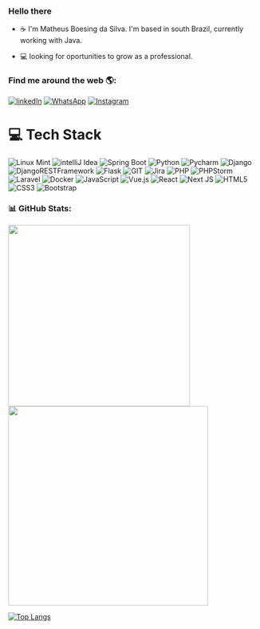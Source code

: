 ### Hello there</h2>
-  ☕ I'm Matheus Boesing da Silva. I'm based in south Brazil, currently working with Java.
<!-- - 🥷 Aspiring to be a pentester. -->
- 💻 looking for oportunities to grow as a professional.

### Find me around the web 🌎:
<a href="https://www.linkedin.com/in/matheus-boesing-da-silva-285031163/">![linkedIn](https://img.shields.io/badge/LinkedIn-0077B5?style=for-the-badge&logo=linkedin&logoColor=white)</a>
<a href="https://wa.me/5548991550686">![WhatsApp](https://img.shields.io/badge/WhatsApp-25D366?style=for-the-badge&logo=WhatsApp&logoColor=white)</a>
<a href="https://www.instagram.com/bsg_matheus/">![Instagram](https://img.shields.io/badge/Instagram-E4405F?style=for-the-badge&logo=instagram&logoColor=white)</a>

# 💻 Tech Stack
![Linux Mint](https://img.shields.io/badge/Linux_Mint-87CF3E?style=for-the-badge&logo=linux-mint&logoColor=white)
![intelliJ Idea](https://img.shields.io/badge/IntelliJ_IDEA-000000.svg?style=for-the-badge&logo=intellij-idea&logoColor=white)
![Spring Boot](https://img.shields.io/badge/Spring_Boot-F2F4F9?style=for-the-badge&logo=spring-boot)
![Python](https://img.shields.io/badge/Python-FFD43B?style=for-the-badge&logo=python&logoColor=blue)
![Pycharm](https://img.shields.io/badge/PyCharm-000000.svg?&style=for-the-badge&logo=PyCharm&logoColor=white)
![Django](https://img.shields.io/badge/Django-092E20?style=for-the-badge&logo=django&logoColor=green)
![DjangoRESTFramework](https://img.shields.io/badge/django%20rest-ff1709?style=for-the-badge&logo=django&logoColor=white)
![Flask](https://img.shields.io/badge/Flask-000000?style=for-the-badge&logo=flask&logoColor=white)
![GIT](https://img.shields.io/badge/GIT-E44C30?style=for-the-badge&logo=git&logoColor=white)
![Jira](https://img.shields.io/badge/Jira-0052CC?style=for-the-badge&logo=Jira&logoColor=white)
![PHP](https://img.shields.io/badge/PHP-777BB4?style=for-the-badge&logo=php&logoColor=white)
![PHPStorm](http://img.shields.io/badge/-PHPStorm-181717?style=for-the-badge&logo=phpstorm&logoColor=white)
![Laravel](https://img.shields.io/badge/Laravel-label?style=for-the-badge&logo=laravel&logoColor=white&color=%23FF2D20)
![Docker](https://img.shields.io/badge/docker-%23007ACC.svg?style=for-the-badge&logo=docker&logoColor=white&color=%232496ED)
![JavaScript](https://img.shields.io/badge/javascript-%23323330.svg?style=for-the-badge&logo=javascript&logoColor=%23F7DF1E)
![Vue.js](https://img.shields.io/badge/vue-%2335495e.svg?style=for-the-badge&logo=vuedotjs&logoColor=%234FC08D)
![React](https://img.shields.io/badge/react-%2320232a.svg?style=for-the-badge&logo=react&logoColor=%2361DAFB)
![Next JS](https://img.shields.io/badge/Next-black?style=for-the-badge&logo=next.js&logoColor=white)
![HTML5](https://img.shields.io/badge/html5-%23E34F26.svg?style=for-the-badge&logo=html5&logoColor=white)
![CSS3](https://img.shields.io/badge/css3-%231572B6.svg?style=for-the-badge&logo=css3&logoColor=white)
![Bootstrap](https://img.shields.io/badge/Bootstrap-563D7C?style=for-the-badge&logo=bootstrap&logoColor=white)

### 📊 GitHub Stats:
<img src="https://github-readme-stats-wheat-two-53.vercel.app/api?username=besigne&theme=neon&hide_border=false&include_all_commits=false&count_private=true&rank_icon=github"  width="364px" /><img src="https://github-readme-streak-stats.herokuapp.com/?user=besigne&theme=neon&hide_border=false"  width="400px" />

[![Top Langs](https://github-readme-stats.vercel.app/api/top-langs/?username=besigne&layout=compact&theme=radical)](https://github.com/besigne/github-readme-stats)
